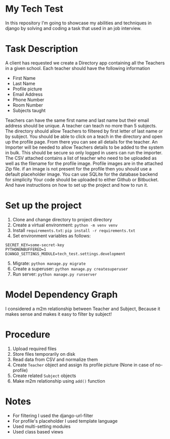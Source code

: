 # My Tech Test

In this repository I'm going to showcase my abilities and techniques in django by solving and coding a task that used in
an job interview.

# Task Description

A client has requested we create a Directory app containing all the Teachers in a given school. Each teacher should have
the following information

- First Name
- Last Name
- Profile picture
- Email Address
- Phone Number
- Room Number
- Subjects taught

Teachers can have the same first name and last name but their email address should be unique. A teacher can teach no
more than 5 subjects. The directory should allow Teachers to filtered by first letter of last name or by subject. You
should be able to click on a teach in the directory and open up the profile page. From there you can see all details for
the teacher. An Importer will be needed to allow Teachers details to be added to the system in bulk. This should be
secure so only logged in users can run the importer. The CSV attached contains a list of teacher who need to be uploaded
as well as the filename for the profile image. Profile images are in the attached Zip file. if an image is not present
for the profile then you should use a default placeholder image. You can use SQLite for the database backend for
simplicity Your code should be uploaded to either Github or Bitbucket. And have instructions on how to set up the
project and how to run it.

# Set up the project

1. Clone and change directory to project directory
2. Create a virtual environment: `python -m venv venv`
3. Install `requirements.txt`: `pip install -r requirements.txt`
4. Set environment variables as follows:

```dotenv
SECRET_KEY=some-secret-key
PYTHONUNBUFFERED=1
DJANGO_SETTINGS_MODULE=tech_test.settings.development
```

5. Migrate: `python manage.py migrate`
6. Create a superuser: `python manage.py createsuperuser`
7. Run server: `python manage.py runserver`

# Model Dependency Graph

I considered a m2m relationship between Teacher and Subject, Because it makes sense and makes it easy to filter by
subject!

# Procedure

1. Upload required files
2. Store files temporarily on disk
3. Read data from CSV and normalize them
4. Create `Teacher` object and assign its profile picture (None in case of no-profile)
5. Create related `Subject` objects
6. Make m2m relationship using `add()` function

# Notes

- For filtering I used the django-url-filter
- For profile's placeholder I used template language
- Used multi-setting modules
- Used class based views